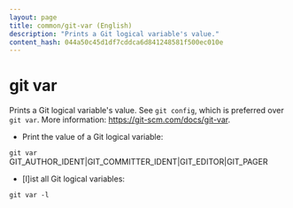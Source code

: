 ```yaml
---
layout: page
title: common/git-var (English)
description: "Prints a Git logical variable's value."
content_hash: 044a50c45d1df7cddca6d841248581f500ec010e
---
```

# git var

Prints a Git logical variable's value.
See `git config`, which is preferred over `git var`.
More information: <https://git-scm.com/docs/git-var>.

- Print the value of a Git logical variable:

`git var `<span class="tldr-var badge badge-pill bg-dark-lm bg-white-dm text-white-lm text-dark-dm font-weight-bold">GIT_AUTHOR_IDENT|GIT_COMMITTER_IDENT|GIT_EDITOR|GIT_PAGER</span>

- [l]ist all Git logical variables:

`git var -l`
